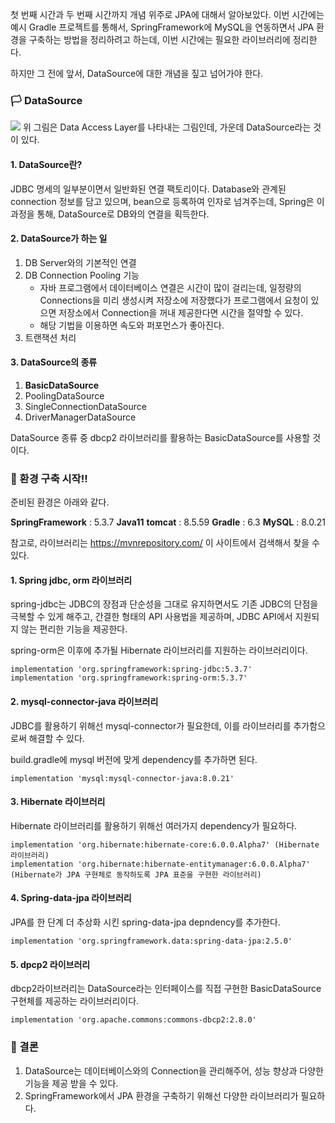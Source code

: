 첫 번째 시간과 두 번째 시간까지 개념 위주로 JPA에 대해서 알아보았다. 
이번 시간에는 예시 Gradle 프로젝트를 통해서, SpringFramework에 MySQL을 연동하면서 JPA 환경을 구축하는 방법을 정리하려고 하는데, 이번 시간에는 필요한 라이브러리에 정리한다.

하지만 그 전에 앞서, DataSource에 대한 개념을 짚고 넘어가야 한다.

### 🏳 DataSource
![](https://images.velog.io/images/seyoung_jeon/post/87e50b40-e7cc-4a76-82aa-f999b9899b1b/image.png)
위 그림은 Data Access Layer를 나타내는 그림인데, 가운데 DataSource라는 것이 있다. 

#### 1. DataSource란?
JDBC 명세의 일부분이면서 일반화된 연결 팩토리이다.
Database와 관계된 connection 정보를 담고 있으며, bean으로 등록하여 인자로 넘겨주는데, Spring은 이 과정을 통해, DataSource로 DB와의 연결을 획득한다.

#### 2. DataSource가 하는 일
1. DB Server와의 기본적인 연결
2. DB Connection Pooling 기능
	- 자바 프로그램에서 데이터베이스 연결은 시간이 많이 걸리는데, 일정량의 Connections을 미리 생성시켜 저장소에 저장했다가 프로그램에서 요청이 있으면 저장소에서 Connection을 꺼내 제공한다면 시간을 절약할 수 있다. 
    - 해당 기법을 이용하면 속도와 퍼포먼스가 좋아진다.
3. 트랜잭션 처리

#### 3. DataSource의 종류
1. **BasicDataSource**
2. PoolingDataSource
3. SingleConnectionDataSource
4. DriverManagerDataSource

DataSource 종류 중 dbcp2 라이브러리를 활용하는 BasicDataSource를 사용할 것이다.

### 🐻 환경 구축 시작!!
준비된 환경은 아래와 같다.
>
 **SpringFramework** : 5.3.7
 **Java11**
 **tomcat** : 8.5.59
 **Gradle** : 6.3
 **MySQL** : 8.0.21


참고로, 라이브러리는 https://mvnrepository.com/ 이 사이트에서 검색해서 찾을 수 있다.

#### 1. Spring jdbc, orm 라이브러리
spring-jdbc는 JDBC의 장점과 단순성을 그대로 유지하면서도 기존 JDBC의 단점을 극복할 수 있게 해주고, 간결한 형태의 API 사용법을 제공하며, JDBC API에서 지원되지 않는 편리한 기능을 제공한다.

spring-orm은 이후에 추가될 Hibernate 라이브러리를 지원하는 라이브러리이다.

```
implementation 'org.springframework:spring-jdbc:5.3.7'
implementation 'org.springframework:spring-orm:5.3.7'
```

#### 2. mysql-connector-java 라이브러리
JDBC를 활용하기 위해선 mysql-connector가 필요한데, 이를 라이브러리를 추가함으로써 해결할 수 있다.

build.gradle에 mysql 버전에 맞게 dependency를 추가하면 된다.
```
implementation 'mysql:mysql-connector-java:8.0.21'
```

#### 3. Hibernate 라이브러리
Hibernate 라이브러리를 활용하기 위해선 여러가지 dependency가 필요하다.

```
implementation 'org.hibernate:hibernate-core:6.0.0.Alpha7' (Hibernate 라이브러리)
implementation 'org.hibernate:hibernate-entitymanager:6.0.0.Alpha7' (Hibernate가 JPA 구현체로 동작하도록 JPA 표준을 구현한 라이브러리)
```

#### 4. Spring-data-jpa 라이브러리
JPA를 한 단계 더 추상화 시킨 spring-data-jpa depndency를 추가한다.
```
implementation 'org.springframework.data:spring-data-jpa:2.5.0'
```

#### 5. dpcp2 라이브러리
dbcp2라이브러리는 DataSource라는 인터페이스를 직접 구현한 BasicDataSource 구현체를 제공하는 라이브러리이다.

```
implementation 'org.apache.commons:commons-dbcp2:2.8.0'
```

### 🚩 결론
1. DataSource는 데이터베이스와의 Connection을 관리해주어, 성능 향상과 다양한 기능을 제공 받을 수 있다.
2. SpringFramework에서 JPA 환경을 구축하기 위해선 다양한 라이브러리가 필요하다.
